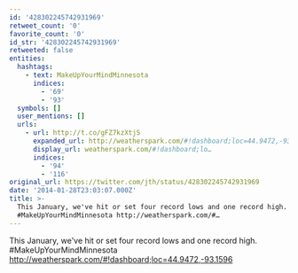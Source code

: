 ```yaml
---
id: '428302245742931969'
retweet_count: '0'
favorite_count: '0'
id_str: '428302245742931969'
retweeted: false
entities:
  hashtags:
    - text: MakeUpYourMindMinnesota
      indices:
        - '69'
        - '93'
  symbols: []
  user_mentions: []
  urls:
    - url: http://t.co/gFZ7kzXtjS
      expanded_url: http://weatherspark.com/#!dashboard;loc=44.9472,-93.1596
      display_url: weatherspark.com/#!dashboard;lo…
      indices:
        - '94'
        - '116'
original_url: https://twitter.com/jth/status/428302245742931969
date: '2014-01-28T23:03:07.000Z'
title: >-
  This January, we've hit or set four record lows and one record high.
  #MakeUpYourMindMinnesota http://weatherspark.com/#…
---
```


This January, we've hit or set four record lows and one record high. #MakeUpYourMindMinnesota http://weatherspark.com/#!dashboard;loc=44.9472,-93.1596